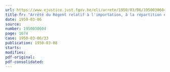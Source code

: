 ```yaml
---
url: https://www.ejustice.just.fgov.be/eli/arrete/1950/03/06/1950030604/justel
title-fr: "Arrêté du Régent relatif à l'importation, à la répartition et à la consommation du froment."
date: 1950-03-06
source:
number: 1950030604
page: 1674
case: 1950-03-06/33
publication: 1950-03-08
starts:
modifies:
pdf-original:
pdf-consolidated:
---
```


